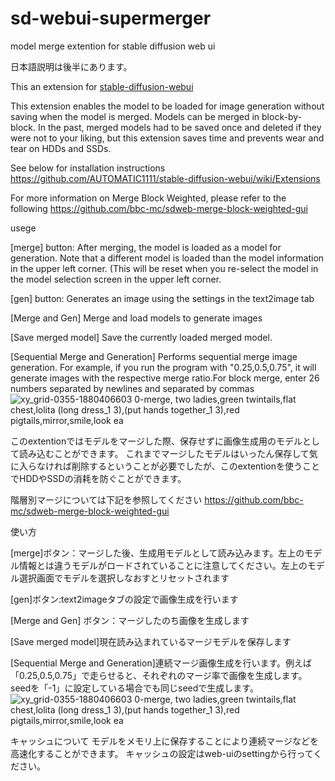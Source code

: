 # sd-webui-supermerger
model merge extention for stable diffusion web ui

日本語説明は後半にあります。

This an extension for [stable-diffusion-webui](https://github.com/AUTOMATIC1111/stable-diffusion-webui)

This extension enables the model to be loaded for image generation without saving when the model is merged.
Models can be merged in block-by-block. In the past, merged models had to be saved once and deleted if they were not to your liking, but this extension saves time and prevents wear and tear on HDDs and SSDs.

See below for installation instructions
https://github.com/AUTOMATIC1111/stable-diffusion-webui/wiki/Extensions

For more information on Merge Block Weighted, please refer to the following
https://github.com/bbc-mc/sdweb-merge-block-weighted-gui

usege

[merge] button: After merging, the model is loaded as a model for generation. Note that a different model is loaded than the model information in the upper left corner. (This will be reset when you re-select the model in the model selection screen in the upper left corner.

[gen] button: Generates an image using the settings in the text2image tab

[Merge and Gen] Merge and load models to generate images

[Save merged model] Save the currently loaded merged model.

[Sequential Merge and Generation] Performs sequential merge image generation. For example, if you run the program with "0.25,0.5,0.75", it will generate images with the respective merge ratio.For block merge, enter 26 numbers separated by newlines and separated by commas
![xy_grid-0355-1880406603 0-merge, two ladies,green twintails,flat chest,lolita (long dress_1 3),(put  hands together_1 3),red pigtails,mirror,smile,look ea](https://user-images.githubusercontent.com/122196982/213196391-1a040bfa-1ade-409a-804f-427a3fb8bf8f.jpg)

このextentionではモデルをマージした際、保存せずに画像生成用のモデルとして読み込むことができます。
これまでマージしたモデルはいったん保存して気に入らなければ削除するということが必要でしたが、このextentionを使うことでHDDやSSDの消耗を防ぐことができます。

階層別マージについては下記を参照してください
https://github.com/bbc-mc/sdweb-merge-block-weighted-gui

使い方

[merge]ボタン：マージした後、生成用モデルとして読み込みます。左上のモデル情報とは違うモデルがロードされていることに注意してください。左上のモデル選択画面でモデルを選択しなおすとリセットされます

[gen]ボタン:text2imageタブの設定で画像生成を行います

[Merge and Gen] ボタン：マージしたのち画像を生成します

[Save merged model]現在読み込まれているマージモデルを保存します

[Sequential Merge and Generation]連続マージ画像生成を行います。例えば「0.25,0.5,0.75」で走らせると、それぞれのマージ率で画像を生成します。seedを「-1」に設定している場合でも同じseedで生成します。
![xy_grid-0355-1880406603 0-merge, two ladies,green twintails,flat chest,lolita (long dress_1 3),(put  hands together_1 3),red pigtails,mirror,smile,look ea](https://user-images.githubusercontent.com/122196982/213196391-1a040bfa-1ade-409a-804f-427a3fb8bf8f.jpg)

キャッシュについて
モデルをメモリ上に保存することにより連続マージなどを高速化することができます。
キャッシュの設定はweb-uiのsettingから行ってください。

